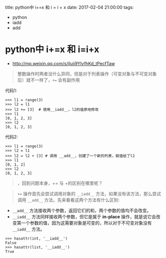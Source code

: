 title: python中 i+=x 和 i = i + x
date: 2017-02-04 21:00:00
tags:
- python
- iadd
- add

# python中 i+=x 和 i=i+x

* http://mp.weixin.qq.com/s/jluii9YIvfhKd_tPecfTaw


> 整数操作时两者没什么异同，但是对于列表操作（可变对象与不可变对象后）就不一样了，`+=` 会有副作用

代码1:

```
>>> l1 = range(3)
>>> l2 = l1
>>> l2 += [3]  # 使用__iadd__，l2的值原地修改
>>> l1
[0, 1, 2, 3]
>>> l2
[0, 1, 2, 3]

```

代码2:

```
>>> l1 = range(3)
>>> l2 = l1
>>> l2 = l2 + [3] # 调用 __add__，创建了一个新的列表，赋值给了l2
>>> l1
[0, 1, 2]
>>> l2
[0, 1, 2, 3]
```

> ，回到问题本身，+= 与 +的区别在哪里呢？

> `+=` 操作首先会尝试调用对象的 `__iadd__` 方法，如果没有该方法，那么尝试调用 `__add__` 方法，先来看看这两个方法有什么区别:

* `__add__` 方法接收两个参数，返回它们的和，两个参数的值均不会改变。
* `__iadd__` 方法同样接收两个参数，但它是属于 **in-place** 操作，就是说它会改变第一个参数的值，因为这需要对象是可变的，所以对于不可变对象没有 `__iadd__` 方法。

```
>>> hasattr(int, '__iadd__')
False
>>> hasattr(list, '__iadd__')
True
```